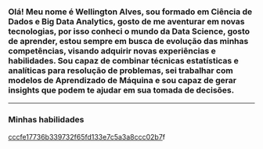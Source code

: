 ### Olá! Meu nome é Wellington Alves, sou formado em Ciência de Dados e Big Data Analytics, gosto de me aventurar em novas tecnologias, por isso conheci o mundo da Data Science, gosto de aprender, estou sempre em busca de evolução das minhas competências, visando adquirir novas experiências e habilidades. Sou capaz de combinar técnicas estatísticas e analíticas para resolução de problemas, sei trabalhar com modelos de Aprendizado de Máquina e sou capaz de gerar insights que podem te ajudar em sua tomada de decisões.




                 





---
### Minhas habilidades

[cccfe17736b339732f65fd133e7c5a3a8ccc02b7](https://github.com/karinnecristina/Data_Science/blob/c5d7cf64080743e2bd2d52e2a6ad21992db95eed/data_science_areas.png)f



















